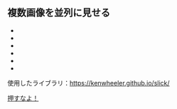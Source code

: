 <html lang="ja">
<head>
<meta charset="utf-8">
<title>6-1-6 複数画像を並列に見せる</title>
<meta name="description"  content="書籍「動くWebデザインアイディア帳」のサンプルサイトです">

<meta name="viewport" content="width=device-width,initial-scale=1.0">
<!--==============レイアウトを制御する独自のCSSを読み込み===============-->
<link rel="stylesheet" type="text/css" href="https://coco-factory.jp/ugokuweb/wp-content/themes/ugokuweb/data/reset.css">
<link rel="stylesheet" type="text/css" href="https://cdn.jsdelivr.net/npm/slick-carousel@1.8.1/slick/slick.css">
<link rel="stylesheet" type="text/css" href="https://coco-factory.jp/ugokuweb/wp-content/themes/ugokuweb/data/6-1-6/css/6-1-6.css">
</head>
<body>
<h2>複数画像を並列に見せる</h2>
<ul class="slider">
  <li><img src="https://coco-factory.jp/ugokuweb/wp-content/themes/ugokuweb/data/6-1-6/img/img_01.jpg" alt=""></li>
  <li><img src="https://coco-factory.jp/ugokuweb/wp-content/themes/ugokuweb/data/6-1-6/img/img_02.jpg" alt=""></li>
  <li><img src="https://coco-factory.jp/ugokuweb/wp-content/themes/ugokuweb/data/6-1-6/img/img_03.jpg" alt=""></li>
  <li><img src="https://coco-factory.jp/ugokuweb/wp-content/themes/ugokuweb/data/6-1-6/img/img_04.jpg" alt=""></li>
  <li><img src="https://coco-factory.jp/ugokuweb/wp-content/themes/ugokuweb/data/6-1-6/img/img_05.jpg" alt=""></li>
  <li><img src="https://coco-factory.jp/ugokuweb/wp-content/themes/ugokuweb/data/6-1-6/img/img_06.jpg" alt=""></li>
<!--/slider--></ul>
<p>使用したライブラリ：<a href="https://kenwheeler.github.io/slick/" target="_blank">https://kenwheeler.github.io/slick/</a></p> 
<script src="https://code.jquery.com/jquery-3.4.1.min.js" integrity="sha256-CSXorXvZcTkaix6Yvo6HppcZGetbYMGWSFlBw8HfCJo=" crossorigin="anonymous"></script>
<script src="https://cdn.jsdelivr.net/npm/slick-carousel@1.8.1/slick/slick.min.js"></script>
<script src="https://coco-factory.jp/ugokuweb/wp-content/themes/ugokuweb/data/6-1-6/js/6-1-6.js"></script>
<a href="https://www.youtube.com" class="btn btn-laege">押すなよ！</a>
</body>
</html>
